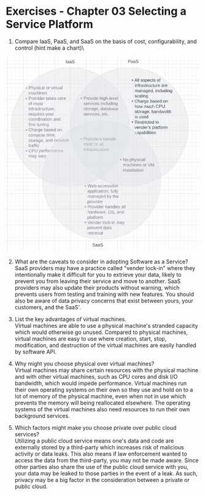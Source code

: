 # Exercises - Chapter 03 Selecting a Service Platform

1. Compare IaaS, PaaS, and SaaS on the basis of cost, configurability, and control (hint make a chart)\

![venn](images/venn.jpg)

2. What are the caveats to consider in adopting Software as a Service?\
SaaS providers may have a practice called "vender lock-in" where they intentionally make it difficult for you to extrieve your data, likely to prevent you from leaving their service and move to another. SaaS providers may also update their products without warning, which prevents users from testing and training with new features. You should also be aware of data privacy concerns that exist between yours, your customers, and the SaaS'.

3. List the key advantages of virtual machines.\
Virtual machines are able to use a physical machine's stranded capacity which would otherwise go unused. Compared to physical machines, virtual machines are easy to use where creation, start, stop, modification, and destruction of the virtual machines are easily handled by software API. 

4. Why might you choose physical over virtual machines?\
Virtual machines may share certain resources with the physical machine and with other virtual machines, such as CPU cores and disk I/O bandwidth, which would impede performance. Virtual machines run their own operating systems on their own so they use and hold on to a lot of memory of the physical machine, even when not in use which prevents the memory will being reallocated elsewhere. The operating systems of the virtual machines also need resources to run their own background services.

5. Which factors might make you choose private over public cloud services?\
Utilizing a public cloud service means one's data and code are externally stored by a third-party which increases risk of malicious activity or data leaks. This also means if law enforcement wanted to access the data from the third-party, you may not be made aware. Since other parties also share the use of the public cloud service with you, your data may be leaked to those parties in the event of a leak. As such, privacy may be a big factor in the consideration between a private or public cloud. 